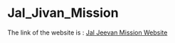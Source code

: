 # Jal_Jivan_Mission

The link of the website is : [Jal Jeevan Mission Website](https://jatinlohar.github.io/Jal_Jivan_Mission/)
